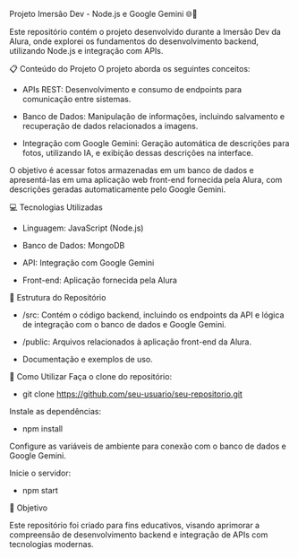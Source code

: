 Projeto Imersão Dev - Node.js e Google Gemini 🌐📸

Este repositório contém o projeto desenvolvido durante a Imersão Dev da Alura, onde explorei os fundamentos do desenvolvimento backend, utilizando Node.js e integração com APIs.

📋 Conteúdo do Projeto
O projeto aborda os seguintes conceitos:

- APIs REST: Desenvolvimento e consumo de endpoints para comunicação entre sistemas.

- Banco de Dados: Manipulação de informações, incluindo salvamento e recuperação de dados relacionados a imagens.

- Integração com Google Gemini: Geração automática de descrições para fotos, utilizando IA, e exibição dessas descrições na interface.

O objetivo é acessar fotos armazenadas em um banco de dados e apresentá-las em uma aplicação web front-end fornecida pela Alura, com descrições geradas automaticamente pelo Google Gemini.

💻 Tecnologias Utilizadas

- Linguagem: JavaScript (Node.js)
  
- Banco de Dados: MongoDB

- API: Integração com Google Gemini
  
- Front-end: Aplicação fornecida pela Alura

📁 Estrutura do Repositório

- /src: Contém o código backend, incluindo os endpoints da API e lógica de integração com o banco de dados e Google Gemini.
  
- /public: Arquivos relacionados à aplicação front-end da Alura.
  
- Documentação e exemplos de uso.

🚀 Como Utilizar
Faça o clone do repositório:

- git clone https://github.com/seu-usuario/seu-repositorio.git
  
Instale as dependências:

- npm install
  
Configure as variáveis de ambiente para conexão com o banco de dados e Google Gemini.

Inicie o servidor:

- npm start

🎯 Objetivo

Este repositório foi criado para fins educativos, visando aprimorar a compreensão de desenvolvimento backend e integração de APIs com tecnologias modernas.
